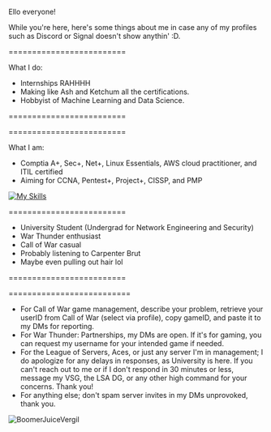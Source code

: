 

Ello everyone!

While you're here, here's some things about me in case any of my profiles such as Discord or Signal doesn't show anythin' :D.

<div>
=========================
 
What I do:

- Internships RAHHHH
- Making like Ash and Ketchum all the certifications.
- Hobbyist of Machine Learning and Data Science.

=========================

</div>
<div>
=========================

What I am:

- Comptia A+, Sec+, Net+, Linux Essentials, AWS cloud practitioner, and ITIL certified
- Aiming for CCNA, Pentest+, Project+, CISSP, and PMP

[![My Skills](https://skillicons.dev/icons?i=linux,aws,discord,python,js)](https://skillicons.dev)


=========================
- University Student (Undergrad for Network Engineering and Security)
- War Thunder enthusiast
- Call of War casual
- Probably listening to Carpenter Brut
- Maybe even pulling out hair lol

=========================
</div>


<div>


==========================
- For Call of War game management, describe your problem, retrieve your userID from Call of War (select via profile), copy gameID, and paste it to my DMs for reporting.
- For War Thunder: Partnerships, my DMs are open. If it's for gaming, you can request my username for your intended game if needed.
- For the League of Servers, Aces, or just any server I'm in management; I do apologize for any delays in responses, as University is here. If you can't reach out to me or if I don't respond in 30 minutes or less, message my VSG, the LSA DG, or any other high command for your concerns. Thank you!
- For anything else; don't spam server invites in my DMs unprovoked, thank you.



 
</div>


<body>

 
 <img src = "https://cdn.discordapp.com/attachments/385071464552071170/1137020066546851981/1670c76324653a185464c1fe10b33b28.png" alt="BoomerJuiceVergil">


</body>


